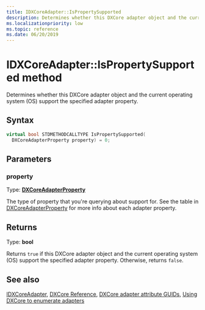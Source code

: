 ```yaml
---
title: IDXCoreAdapter::IsPropertySupported
description: Determines whether this DXCore adapter object and the current operating system (OS) support the specified adapter property.
ms.localizationpriority: low
ms.topic: reference
ms.date: 06/20/2019
---
```


# IDXCoreAdapter::IsPropertySupported method

Determines whether this DXCore adapter object and the current operating system (OS) support the specified adapter property.

## Syntax

```cpp
virtual bool STDMETHODCALLTYPE IsPropertySupported( 
  DXCoreAdapterProperty property) = 0;
```

## Parameters

### property

Type: **[DXCoreAdapterProperty](/windows/win32/dxcore/dxcore_interface/ne-dxcore_interface-dxcoreadapterproperty)**

The type of property that you're querying about support for. See the table in [DXCoreAdapterProperty](/windows/win32/dxcore/dxcore_interface/ne-dxcore_interface-dxcoreadapterproperty) for more info about each adapter property.

## Returns

Type: **bool**

Returns `true` if this DXCore adapter object and the current operating system (OS) support the specified adapter property. Otherwise, returns `false`.

## See also

[IDXCoreAdapter](/windows/win32/dxcore/dxcore_interface/nn-dxcore_interface-idxcoreadapter), [DXCore Reference](/windows/win32/dxcore/dxcore-reference), [DXCore adapter attribute GUIDs](/windows/win32/dxcore/dxcore-adapter-attribute-guids), [Using DXCore to enumerate adapters](/windows/win32/dxcore/dxcore-enum-adapters)
